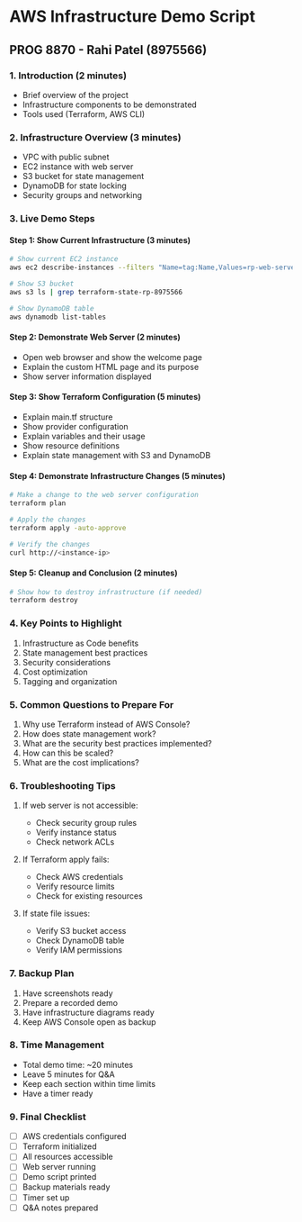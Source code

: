 # AWS Infrastructure Demo Script
## PROG 8870 - Rahi Patel (8975566)

### 1. Introduction (2 minutes)
- Brief overview of the project
- Infrastructure components to be demonstrated
- Tools used (Terraform, AWS CLI)

### 2. Infrastructure Overview (3 minutes)
- VPC with public subnet
- EC2 instance with web server
- S3 bucket for state management
- DynamoDB for state locking
- Security groups and networking

### 3. Live Demo Steps

#### Step 1: Show Current Infrastructure (3 minutes)
```bash
# Show current EC2 instance
aws ec2 describe-instances --filters "Name=tag:Name,Values=rp-web-server" --query 'Reservations[*].Instances[*].[InstanceId,State.Name,PublicIpAddress,Tags[?Key==`Name`].Value|[0]]' --output table

# Show S3 bucket
aws s3 ls | grep terraform-state-rp-8975566

# Show DynamoDB table
aws dynamodb list-tables
```

#### Step 2: Demonstrate Web Server (2 minutes)
- Open web browser and show the welcome page
- Explain the custom HTML page and its purpose
- Show server information displayed

#### Step 3: Show Terraform Configuration (5 minutes)
- Explain main.tf structure
- Show provider configuration
- Explain variables and their usage
- Show resource definitions
- Explain state management with S3 and DynamoDB

#### Step 4: Demonstrate Infrastructure Changes (5 minutes)
```bash
# Make a change to the web server configuration
terraform plan

# Apply the changes
terraform apply -auto-approve

# Verify the changes
curl http://<instance-ip>
```

#### Step 5: Cleanup and Conclusion (2 minutes)
```bash
# Show how to destroy infrastructure (if needed)
terraform destroy
```

### 4. Key Points to Highlight
1. Infrastructure as Code benefits
2. State management best practices
3. Security considerations
4. Cost optimization
5. Tagging and organization

### 5. Common Questions to Prepare For
1. Why use Terraform instead of AWS Console?
2. How does state management work?
3. What are the security best practices implemented?
4. How can this be scaled?
5. What are the cost implications?

### 6. Troubleshooting Tips
1. If web server is not accessible:
   - Check security group rules
   - Verify instance status
   - Check network ACLs

2. If Terraform apply fails:
   - Check AWS credentials
   - Verify resource limits
   - Check for existing resources

3. If state file issues:
   - Verify S3 bucket access
   - Check DynamoDB table
   - Verify IAM permissions

### 7. Backup Plan
1. Have screenshots ready
2. Prepare a recorded demo
3. Have infrastructure diagrams ready
4. Keep AWS Console open as backup

### 8. Time Management
- Total demo time: ~20 minutes
- Leave 5 minutes for Q&A
- Keep each section within time limits
- Have a timer ready

### 9. Final Checklist
- [ ] AWS credentials configured
- [ ] Terraform initialized
- [ ] All resources accessible
- [ ] Web server running
- [ ] Demo script printed
- [ ] Backup materials ready
- [ ] Timer set up
- [ ] Q&A notes prepared 